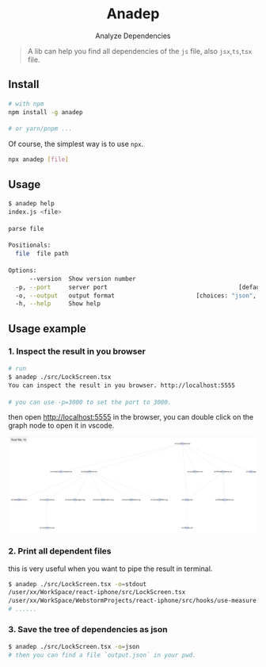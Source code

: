<p align="center">
  <h1 align="center">Anadep</h1>
  <div align="center">Analyze Dependencies</div>
</p>

> A lib can help you find all dependencies of the `js` file, also `jsx`,`ts`,`tsx` file.

## Install

```bash
# with npm
npm install -g anadep

# or yarn/pnpm ...
```

Of course, the simplest way is to use `npx`.

```bash
npx anadep [file]
```

## Usage

```bash
$ anadep help
index.js <file>

parse file

Positionals:
  file  file path                                                       [string]

Options:
      --version  Show version number                                   [boolean]
  -p, --port     server port                                     [default: 5555]
  -o, --output   output format                       [choices: "json", "stdout"]
  -h, --help     Show help                                             [boolean]
```

## Usage example

### 1. Inspect the result in you browser

```bash
# run
$ anadep ./src/LockScreen.tsx
You can inspect the result in you browser. http://localhost:5555

# you can use -p=3000 to set the port to 3000.
```

then open [http://localhost:5555](http://localhost:5555) in the browser,
you can double click on the graph node to open it in vscode.

![Demo image](./demo/anadep_demo.png "demo")

### 2. Print all dependent files

this is very useful when you want to pipe the result in terminal.

```bash
$ anadep ./src/LockScreen.tsx -o=stdout
/user/xx/WorkSpace/react-iphone/src/LockScreen.tsx
/user/xx/WorkSpace/WebstormProjects/react-iphone/src/hooks/use-measure.ts
# ......
```

### 3. Save the tree of dependencies as json

```bash
$ anadep ./src/LockScreen.tsx -o=json
# then you can find a file `output.json` in your pwd.
```
